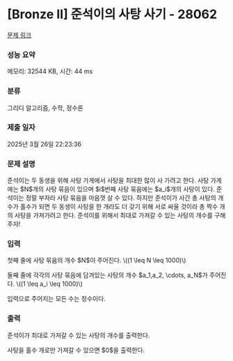 # [Bronze II] 준석이의 사탕 사기 - 28062 

[문제 링크](https://www.acmicpc.net/problem/28062) 

### 성능 요약

메모리: 32544 KB, 시간: 44 ms

### 분류

그리디 알고리즘, 수학, 정수론

### 제출 일자

2025년 3월 26일 22:23:36

### 문제 설명

<p>준석이는 두 동생을 위해 사탕 가게에서 사탕을 최대한 많이 사 가려고 한다. 사탕 가게에는 $N$개의 사탕 묶음이 있으며 $i$번째 사탕 묶음에는 $a_i$개의 사탕이 있다. 준석이는 정말 부자라 사탕 묶음을 마음껏 살 수 있다. 하지만 준석이가 사간 총 사탕의 개수가 홀수가 되면 두 동생이 사탕을 한 개라도 더 갖기 위해 서로 싸울 것이라 총 짝수 개의 사탕을 가져가려고 한다. 준석이를 위해서 최대로 가져갈 수 있는 사탕의 개수를 구해주자!</p>

### 입력 

 <p>첫째 줄에 사탕 묶음의 개수 $N$이 주어진다. \((1 \leq N \leq 1000)\)</p>

<p>둘째 줄에 각각의 사탕 묶음에 담겨있는 사탕의 개수 $a_1,a_2, \cdots, a_N$가 주어진다. \((1 \leq a_i \leq 1000)\)</p>

<p>입력으로 주어지는 모든 수는 정수이다.</p>

### 출력 

 <p>준석이가 최대로 가져갈 수 있는 사탕의 개수를 출력한다.</p>

<p>사탕을 홀수 개로만 가져갈 수 있으면 $0$을 출력한다.</p>

